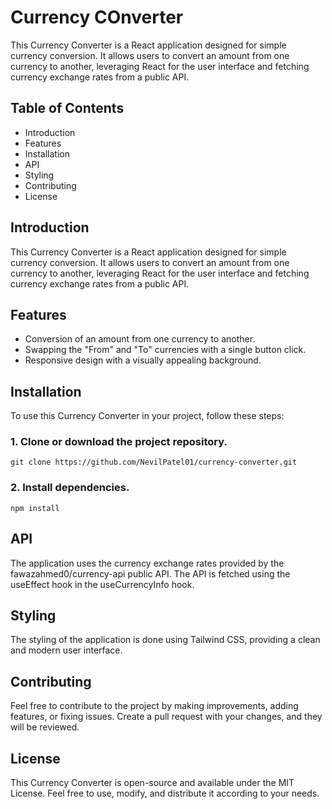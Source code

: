 # Currency COnverter

This Currency Converter is a React application designed for simple currency conversion. It allows users to convert an amount from one currency to another, leveraging React for the user interface and fetching currency exchange rates from a public API.

## Table of Contents

- Introduction
- Features
- Installation
- API
- Styling
- Contributing
- License

## Introduction

This Currency Converter is a React application designed for simple currency conversion. It allows users to convert an amount from one currency to another, leveraging React for the user interface and fetching currency exchange rates from a public API.

## Features

- Conversion of an amount from one currency to another.
- Swapping the "From" and "To" currencies with a single button click.
- Responsive design with a visually appealing background.

## Installation

To use this Currency Converter in your project, follow these steps:

### 1. Clone or download the project repository.

`git clone https://github.com/NevilPatel01/currency-converter.git`

### 2. Install dependencies.

`npm install`

## API

The application uses the currency exchange rates provided by the fawazahmed0/currency-api public API. The API is fetched using the useEffect hook in the useCurrencyInfo hook.

## Styling

The styling of the application is done using Tailwind CSS, providing a clean and modern user interface.

## Contributing

Feel free to contribute to the project by making improvements, adding features, or fixing issues. Create a pull request with your changes, and they will be reviewed.

## License

This Currency Converter is open-source and available under the MIT License. Feel free to use, modify, and distribute it according to your needs.
